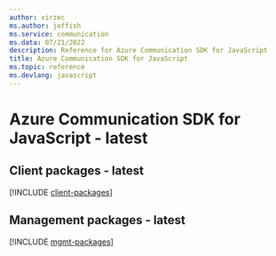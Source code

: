 ```yaml
---
author: xirzec
ms.author: jeffish
ms.service: communication
ms.data: 07/21/2022
description: Reference for Azure Communication SDK for JavaScript
title: Azure Communication SDK for JavaScript
ms.topic: reference
ms.devlang: javascript
---
```

# Azure Communication SDK for JavaScript - latest

## Client packages - latest
[!INCLUDE [client-packages](communication-client-index.md)]
## Management packages - latest
[!INCLUDE [mgmt-packages](communication-mgmt-index.md)]